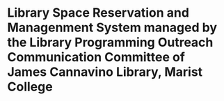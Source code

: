 # Library Space Reservation and Managenment System managed by the Library Programming Outreach Communication Committee of James Cannavino Library, Marist College

